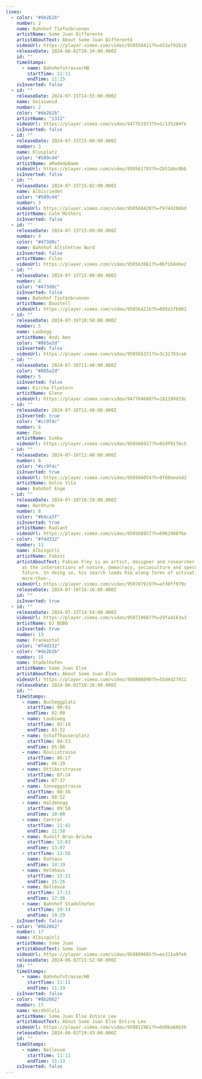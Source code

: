 ```yaml
---
lines:
  - color: "#de2b2b"
    number: 2
    name: Bahnhof Tiefenbrunnen
    artistName: Some Juan Differenté
    artistAboutText: About Some Juan Differenté
    videoUrl: https://player.vimeo.com/video/950558411?h=452ef92b18
    releaseDate: 2024-06-02T18:34:00.000Z
    id: ""
    timeStamps:
      - name: Bahnhofstrasse/HB
        startTime: 11:11
        endTime: 11:15
    isInverted: false
  - id: ""
    releaseDate: 2024-07-15T14:55:00.000Z
    name: Geissweid
    number: 2
    color: "#de2b2b"
    artistName: "1312"
    videoUrl: https://player.vimeo.com/video/947761973?h=1c135204fe
    isInverted: false
  - id: ""
    releaseDate: 2024-07-15T15:00:00.000Z
    number: 3
    name: Klusplatz
    color: "#589c44"
    artistName: aMadeUpName
    videoUrl: https://player.vimeo.com/video/950561793?h=2b51bbc0bb
    isInverted: false
  - id: ""
    releaseDate: 2024-07-15T15:02:00.000Z
    name: Albisrieden
    color: "#589c44"
    number: 3
    videoUrl: https://player.vimeo.com/video/950560428?h=f9744206bd
    artistName: Calm Mothers
    isInverted: false
  - id: ""
    releaseDate: 2024-07-15T15:09:00.000Z
    number: 4
    color: "#473d8c"
    name: Bahnhof Altstetten Nord
    isInverted: false
    artistName: Filou
    videoUrl: https://player.vimeo.com/video/950563061?h=9bf1b84be2
  - id: ""
    releaseDate: 2024-07-15T15:09:00.000Z
    number: 4
    color: "#473d8c"
    isInverted: false
    name: Bahnhof Tiefenbrunnen
    artistName: Baustell
    videoUrl: https://player.vimeo.com/video/950564216?h=895d1fb002
  - id: ""
    releaseDate: 2024-07-16T10:50:00.000Z
    number: 5
    name: Laubegg
    artistName: Andi Amo
    color: "#865a2d"
    isInverted: false
    videoUrl: https://player.vimeo.com/video/950565372?h=3c31783cab
  - id: ""
    releaseDate: 2024-07-16T11:48:00.000Z
    color: "#865a2d"
    number: 5
    isInverted: false
    name: Kirche Fluntern
    artistName: Glenn
    videoUrl: https://player.vimeo.com/video/947764688?h=181299d19c
  - id: ""
    releaseDate: 2024-07-16T11:48:00.000Z
    isInverted: true
    color: "#cc9f4c"
    number: 6
    name: Zoo
    artistName: Simba
    videoUrl: https://player.vimeo.com/video/950566927?h=92df0178c5
  - id: ""
    releaseDate: 2024-07-16T11:48:00.000Z
    number: 6
    color: "#cc9f4c"
    isInverted: true
    videoUrl: https://player.vimeo.com/video/950566054?h=9f68eea5d2
    artistName: Dolce Vita
    name: Bahnhof Enge
  - id: ""
    releaseDate: 2024-07-10T16:19:00.000Z
    name: Hardturm
    number: 8
    color: "#b4ca3f"
    isInverted: true
    artistName: Radiant
    videoUrl: https://player.vimeo.com/video/950568957?h=0962988f6e
  - color: "#f4d332"
    number: 13
    name: Albisgütli
    artistName: Fabini
    artistAboutText: Fabian Frey is an artist, designer and researcher. Fabi works
      at the intersections of nature, democracy, socioculture and speculative
      future. In doing so, his search leads him along forms of activation of the
      more-than-.
    videoUrl: https://player.vimeo.com/video/950707919?h=af30ff979c
    releaseDate: 2024-07-10T16:16:00.000Z
    id: ""
    isInverted: true
  - id: ""
    releaseDate: 2024-07-15T14:54:00.000Z
    videoUrl: https://player.vimeo.com/video/950719687?h=29fa4163a3
    artistName: DJ BOBO
    isInverted: true
    number: 13
    name: Frankental
    color: "#f4d332"
  - color: "#de2b2b"
    number: 15
    name: Stadelhofen
    artistName: Some Juan Èlse
    artistAboutText: About Some Juan Èlse
    videoUrl: https://player.vimeo.com/video/950808090?h=55d4d27811
    releaseDate: 2024-06-02T18:26:00.000Z
    id: ""
    timeStamps:
      - name: Bucheggplatz
        startTime: 00:01
        endTime: 02:08
      - name: Laubiweg
        startTime: 03:19
        endTime: 03:32
      - name: Schaffhauserplatz
        startTime: 04:53
        endTime: 05:08
      - name: Röslistrasse
        startTime: 06:17
        endTime: 06:29
      - name: Ottikerstrasse
        startTime: 07:24
        endTime: 07:37
      - name: Sonneggstrasse
        startTime: 08:36
        endTime: 08:52
      - name: Haldenegg
        startTime: 09:50
        endTime: 10:00
      - name: Central
        startTime: 11:42
        endTime: 11:58
      - name: Rudolf-Brun-Brücke
        startTime: 13:03
        endTime: 13:07
      - startTime: 13:56
        name: Rathaus
        endTime: 14:19
      - name: Helmhaus
        startTime: 15:21
        endTime: 15:26
      - name: Bellevue
        startTime: 17:13
        endTime: 17:36
      - name: Bahnhof Stadelhofen
        startTime: 19:14
        endTime: 19:29
    isInverted: false
  - color: "#8b2062"
    number: 17
    name: Albisgütli
    artistName: Some Juan
    artistAboutText: Some Juan
    videoUrl: https://player.vimeo.com/video/950809685?h=ee311a9fe0
    releaseDate: 2024-06-02T15:52:00.000Z
    id: ""
    timeStamps:
      - name: Bahnhofstrasse/HB
        startTime: 11:11
        endTime: 11:19
    isInverted: false
  - color: "#8b2062"
    number: 17
    name: Werdhölzli
    artistName: Some Juan Élse Entire Lee
    artistAboutText: About Some Juan Élse Entire Lee
    videoUrl: https://player.vimeo.com/video/950812961?h=6d0ba88b36
    releaseDate: 2024-06-02T19:43:00.000Z
    id: ""
    timeStamps:
      - name: Bellevue
        startTime: 11:11
        endTime: 11:13
    isInverted: false
---
```

